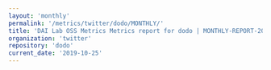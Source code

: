 ```yaml
---
layout: 'monthly'
permalink: '/metrics/twitter/dodo/MONTHLY/'
title: 'DAI Lab OSS Metrics Metrics report for dodo | MONTHLY-REPORT-2019-10-25'
organization: 'twitter'
repository: 'dodo'
current_date: '2019-10-25'
---
```

